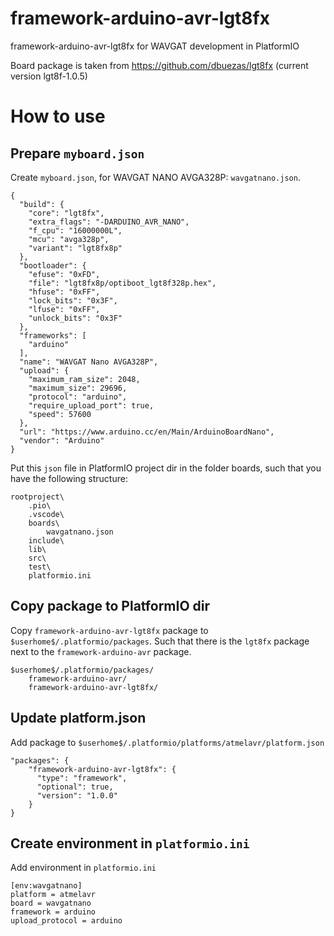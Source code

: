 # framework-arduino-avr-lgt8fx
framework-arduino-avr-lgt8fx for WAVGAT development in PlatformIO

Board package is taken from https://github.com/dbuezas/lgt8fx (current version lgt8f-1.0.5)

# How to use

## Prepare `myboard.json`
Create `myboard.json`, for WAVGAT NANO AVGA328P: `wavgatnano.json`.
```
{
  "build": {
    "core": "lgt8fx",
    "extra_flags": "-DARDUINO_AVR_NANO",
    "f_cpu": "16000000L",
    "mcu": "avga328p",
    "variant": "lgt8fx8p"
  },
  "bootloader": {
    "efuse": "0xFD",
    "file": "lgt8fx8p/optiboot_lgt8f328p.hex",
    "hfuse": "0xFF",
    "lock_bits": "0x3F",
    "lfuse": "0xFF",
    "unlock_bits": "0x3F"
  },
  "frameworks": [
    "arduino"
  ],
  "name": "WAVGAT Nano AVGA328P",
  "upload": {
    "maximum_ram_size": 2048,
    "maximum_size": 29696,
    "protocol": "arduino",
    "require_upload_port": true,
    "speed": 57600
  },
  "url": "https://www.arduino.cc/en/Main/ArduinoBoardNano",
  "vendor": "Arduino"
}
```
Put this `json` file in PlatformIO project dir in the folder boards, such that you have the following structure:
```
rootproject\
    .pio\
    .vscode\
    boards\
        wavgatnano.json
    include\
    lib\
    src\
    test\
    platformio.ini
```

## Copy package to PlatformIO dir
Copy `framework-arduino-avr-lgt8fx` package to `$userhome$/.platformio/packages`. Such that there is the `lgt8fx` package next to the `framework-arduino-avr` package.
```
$userhome$/.platformio/packages/
    framework-arduino-avr/
    framework-arduino-avr-lgt8fx/
```

## Update platform.json
Add package to `$userhome$/.platformio/platforms/atmelavr/platform.json`
```
"packages": {
    "framework-arduino-avr-lgt8fx": {
      "type": "framework",
      "optional": true,
      "version": "1.0.0"
    }
}
```


## Create environment in `platformio.ini`
Add environment in `platformio.ini`
```
[env:wavgatnano]
platform = atmelavr
board = wavgatnano
framework = arduino
upload_protocol = arduino
```
<!-- framework-package = framework-arduino-avr-lgt8fx @ https://github.com/rick3rt/framework-arduino-avr-lgt8fx.git -->